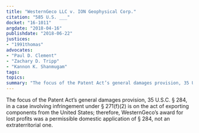 ```yaml
---
title: "WesternGeco LLC v. ION Geophysical Corp."
citation: "585 U.S. ___"
docket: "16-1011"
argdate: "2018-04-16"
publishdate: "2018-06-22"
justices:
- "1991thomas"
advocates:
- "Paul D. Clement"
- "Zachary D. Tripp"
- "Kannon K. Shanmugam"
tags:
topics:
summary: "The focus of the Patent Act’s general damages provision, 35 U.S.C. § 284, in a case involving infringement under § 271(f)(2) is on the act of exporting components from the United States; therefore, WesternGeco’s award for lost profits was a permissible domestic application of § 284, not an extraterritorial one."
---
```

The focus of the Patent Act’s general damages provision, 35 U.S.C. § 284, in a case involving infringement under § 271(f)(2) is on the act of exporting components from the United States; therefore, WesternGeco’s award for lost profits was a permissible domestic application of § 284, not an extraterritorial one.

